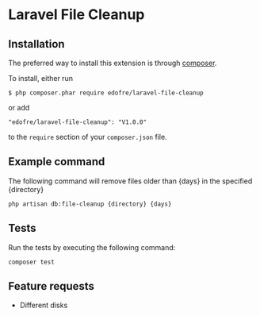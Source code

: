 # Laravel File Cleanup

## Installation

The preferred way to install this extension is through [composer](http://getcomposer.org/download/).

To install, either run

```
$ php composer.phar require edofre/laravel-file-cleanup
```

or add

```
"edofre/laravel-file-cleanup": "V1.0.0"
```

to the ```require``` section of your `composer.json` file.

## Example command

The following command will remove files older than {days} in the specified {directory} 
```
php artisan db:file-cleanup {directory} {days}
```

## Tests

Run the tests by executing the following command:
```
composer test
```

## Feature requests

* Different disks
